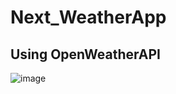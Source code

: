 # Next_WeatherApp
## Using OpenWeatherAPI
![image](https://user-images.githubusercontent.com/99098290/230792724-170c9697-0b29-4d06-ad4e-cdfbe0f17dab.png)
